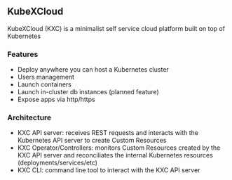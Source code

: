 ## KubeXCloud

KubeXCloud (KXC) is a minimalist self service cloud platform built on top of Kubernetes

### Features
- Deploy anywhere you can host a Kubernetes cluster
- Users management
- Launch containers
- Launch in-cluster db instances (planned feature)
- Expose apps via http/https  

### Architecture
- KXC API server: receives REST requests and interacts with the Kubernetes API server to create Custom Resources
- KXC Operator/Controllers: monitors Custom Resources created by the KXC API server and reconciliates the internal Kubernetes resources (deployments/services/etc)
- KXC CLI: command line tool to interact with the KXC API server 

